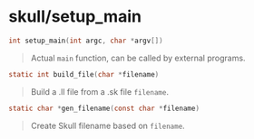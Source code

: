 # skull/setup_main

```c
int setup_main(int argc, char *argv[])
```

> Actual `main` function, can be called by external programs.

```c
static int build_file(char *filename)
```

> Build a .ll file from a .sk file `filename`.

```c
static char *gen_filename(const char *filename)
```

> Create Skull filename based on `filename`.

